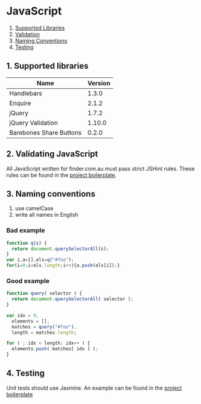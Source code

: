 # JavaScript

1. [Supported Libraries](#supported-libraries)
2. [Validation](#validation)
3. [Naming Conventions](#naming-conventions)
4. [Testing](#testing)

## 1. Supported libraries

Name | Version
--- | --- 
Handlebars | 1.3.0
Enquire | 2.1.2
jQuery | 1.7.2
jQuery Validation | 1.10.0
Barebones Share Buttons | 0.2.0

## 2. Validating JavaScript

All JavaScript written for finder.com.au must pass strict JSHint rules. These rules can be found in the [project boilerplate]().

## 3. Naming conventions

1. use camelCase
2. write all names in English

### Bad example
```javascript
function q(s) {
  return document.querySelectorAll(s);
}
var i,a=[],els=q("#foo");
for(i=0;i<els.length;i++){a.push(els[i]);}
```

### Good example

```javascript
function query( selector ) {
  return document.querySelectorAll( selector );
}

var idx = 0,
  elements = [],
  matches = query("#foo"),
  length = matches.length;

for ( ; idx < length; idx++ ) {
  elements.push( matches[ idx ] );
}
```

## 4. Testing

Unit tests should use Jasmine. An example can be found in the [project boilerplate](https://github.com/finderau/project-boilerplate)
